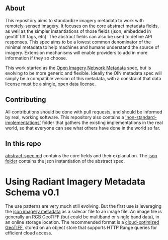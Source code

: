 ## About

This repository aims to standardize imagery metadata to work with remotely-sensed imagery. It focuses on the core abstract metadata fields, as well as the simpler instantiations of those fields (json, embedded in geotiff tiff tags, etc). The abstract fields can also be used to define API responses. This spec aims to be a lowest common denominator of the minimal metadata to help machines and humans understand the source of imagery. Extension mechanisms will enable providers to add in more information if they so choose. 

This work started as the [Open Imagery Network Metadata](https://github.com/openimagerynetwork/oin-metadata-spec) spec, but is evolving to be more generic and flexible. Ideally the OIN metadata spec will simply be a compatible version of this metadata, with a constraint that data license must be a single, open data license.

## Contributing

All contributions should be done with pull requests, and should be informed by real, working software. This repository also contains a ['non-standard-implementations'](./non-standard-implementations) folder that gathers the existing implementations in the real world, so that everyone can see what others have done in the world so far.


## In this repo

[abstract-spec.md](abstract-spec.md) contains the core fields and their explanation. The [json folder](./json-spec) contains the json instantiation of the abstract spec.

# Using Radiant Imagery Metadata Schema v0.1

The use patterns are very much still evolving. But the first use is leveraging the [json imagery metadata](./json/json-spec.md) as a sidecar file to an image file. An image file is generally an RGB GeoTIFF (but could be multiband or single band data), in an online storage location. The recommended format is a [cloud-optimized GeoTIFF](https://trac.osgeo.org/gdal/wiki/CloudOptimizedGeoTIFF), stored on an object store that supports HTTP Range queries for efficient cloud access.
